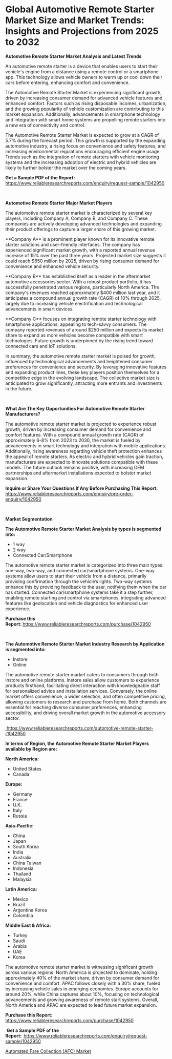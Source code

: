 <p><h1>Global Automotive Remote Starter Market Size and Market Trends: Insights and Projections from 2025 to 2032</h1></p><p><strong>Automotive Remote Starter Market Analysis and Latest Trends</strong></p>
<p><p>An automotive remote starter is a device that enables users to start their vehicle's engine from a distance using a remote control or a smartphone app. This technology allows vehicle owners to warm up or cool down their cars before entering, enhancing comfort and convenience. </p><p>The Automotive Remote Starter Market is experiencing significant growth, driven by increasing consumer demand for advanced vehicle features and enhanced comfort. Factors such as rising disposable incomes, urbanization, and the growing popularity of vehicle customization are contributing to this market expansion. Additionally, advancements in smartphone technology and integration with smart home systems are propelling remote starters into a new era of connectivity and control.</p><p>The Automotive Remote Starter Market is expected to grow at a CAGR of 5.7% during the forecast period. This growth is supported by the expanding automotive industry, a rising focus on convenience and safety features, and increasing environmental regulations encouraging efficient engine usage. Trends such as the integration of remote starters with vehicle monitoring systems and the increasing adoption of electric and hybrid vehicles are likely to further bolster the market over the coming years.</p></p>
<p><strong>Get a Sample PDF of the Report:&nbsp;</strong> <a href="https://www.reliableresearchreports.com/enquiry/request-sample/1042950?utm_campaign=2295&utm_medium=2&utm_source=Github&utm_content=ia&utm_term=22032025&utm_id=automotive-remote-starter">https://www.reliableresearchreports.com/enquiry/request-sample/1042950</a></p>
<p>&nbsp;</p>
<p><strong>Automotive Remote Starter Major Market Players</strong></p>
<p><p>The automotive remote starter market is characterized by several key players, including Company A, Company B, and Company C. These companies are actively developing advanced technologies and expanding their product offerings to capture a larger share of this growing market.</p><p>**Company A** is a prominent player known for its innovative remote starter solutions and user-friendly interfaces. The company has experienced significant market growth, with a reported annual revenue increase of 15% over the past three years. Projected market size suggests it could reach $650 million by 2025, driven by rising consumer demand for convenience and enhanced vehicle security.</p><p>**Company B** has established itself as a leader in the aftermarket automotive accessories sector. With a robust product portfolio, it has successfully penetrated various regions, particularly North America. The company's revenues reached approximately $400 million last year, and it anticipates a compound annual growth rate (CAGR) of 10% through 2025, largely due to increasing vehicle electrification and technological advancements in smart devices.</p><p>**Company C** focuses on integrating remote starter technology with smartphone applications, appealing to tech-savvy consumers. The company reported revenues of around $250 million and expects its market share to expand as more vehicles become compatible with smart technologies. Future growth is underpinned by the rising trend toward connected cars and IoT solutions.</p><p>In summary, the automotive remote starter market is poised for growth, influenced by technological advancements and heightened consumer preferences for convenience and security. By leveraging innovative features and expanding product lines, these key players position themselves for a competitive edge in the evolving landscape. The collective market size is anticipated to grow significantly, attracting more entrants and investments in the future.</p></p>
<p>&nbsp;</p>
<p><strong>What Are The Key Opportunities For Automotive Remote Starter Manufacturers?</strong></p>
<p><p>The automotive remote starter market is projected to experience robust growth, driven by increasing consumer demand for convenience and comfort features. With a compound annual growth rate (CAGR) of approximately 6-8% from 2023 to 2030, the market is fueled by advancements in smart technology and integration with mobile applications. Additionally, rising awareness regarding vehicle theft protection enhances the appeal of remote starters. As electric and hybrid vehicles gain traction, manufacturers are expected to innovate solutions compatible with these models. The future outlook remains positive, with increasing OEM partnerships and aftermarket installations expected to bolster market expansion.</p></p>
<p><strong>Inquire or Share Your Questions If Any Before Purchasing This Report:</strong> <a href="https://www.reliableresearchreports.com/enquiry/pre-order-enquiry/1042950?utm_campaign=2295&utm_medium=2&utm_source=Github&utm_content=ia&utm_term=22032025&utm_id=automotive-remote-starter">https://www.reliableresearchreports.com/enquiry/pre-order-enquiry/1042950</a></p>
<p>&nbsp;</p>
<p><strong>Market Segmentation</strong></p>
<p><strong>The Automotive Remote Starter Market Analysis by types is segmented into:</strong></p>
<p><ul><li>1 way</li><li>2 way</li><li>Connected Car/Smartphone</li></ul></p>
<p><p>The automotive remote starter market is categorized into three main types: one-way, two-way, and connected car/smartphone systems. One-way systems allow users to start their vehicle from a distance, primarily providing confirmation through the vehicle’s lights. Two-way systems enhance this by providing feedback to the user, notifying them when the car has started. Connected car/smartphone systems take it a step further, enabling remote starting and control via smartphones, integrating advanced features like geolocation and vehicle diagnostics for enhanced user experience.</p></p>
<p><strong>Purchase this Report:&nbsp;</strong><a href="https://www.reliableresearchreports.com/purchase/1042950?utm_campaign=2295&utm_medium=2&utm_source=Github&utm_content=ia&utm_term=22032025&utm_id=automotive-remote-starter">https://www.reliableresearchreports.com/purchase/1042950</a></p>
<p>&nbsp;</p>
<p><strong>The Automotive Remote Starter Market Industry Research by Application is segmented into:</strong></p>
<p><ul><li>Instore</li><li>Online</li></ul></p>
<p><p>The automotive remote starter market caters to consumers through both instore and online platforms. Instore sales allow customers to experience products firsthand, facilitating direct interaction with knowledgeable staff for personalized advice and installation services. Conversely, the online market offers convenience, a wider selection, and often competitive pricing, allowing customers to research and purchase from home. Both channels are essential for reaching diverse consumer preferences, enhancing accessibility, and driving overall market growth in the automotive accessory sector.</p></p>
<p><a href="https://www.reliableresearchreports.com/automotive-remote-starter-r1042950?utm_campaign=2295&utm_medium=2&utm_source=Github&utm_content=ia&utm_term=22032025&utm_id=automotive-remote-starter">&nbsp;https://www.reliableresearchreports.com/automotive-remote-starter-r1042950</a></p>
<p><strong>In terms of Region, the Automotive Remote Starter Market Players available by Region are:</strong></p>
<p>
    <p> <strong> North America: </strong>
        <ul>
            <li>United States</li>
            <li>Canada</li>
        </ul>
        </p> 
    <p> <strong> Europe: </strong>
        <ul>
            <li>Germany</li>
            <li>France</li>
            <li>U.K.</li>
            <li>Italy</li>
            <li>Russia</li>
        </ul>
        </p> 
    <p> <strong> Asia-Pacific: </strong>
        <ul>
            <li>China</li>
            <li>Japan</li>
            <li>South Korea</li>
            <li>India</li>
            <li>Australia</li>
            <li>China Taiwan</li>
            <li>Indonesia</li>
            <li>Thailand</li>
            <li>Malaysia</li>
        </ul>
        </p> 
    <p> <strong> Latin America: </strong>
        <ul>
            <li>Mexico</li>
            <li>Brazil</li>
            <li>Argentina Korea</li>
            <li>Colombia</li>
        </ul>
        </p> 
    <p> <strong> Middle East & Africa: </strong>
        <ul>
            <li>Turkey</li>
            <li>Saudi</li>
            <li>Arabia</li>
            <li>UAE</li>
            <li>Korea</li>
        </ul>
    </p>
    </p>
<p><p>The automotive remote starter market is witnessing significant growth across various regions. North America is projected to dominate, holding approximately 40% of the market share, driven by consumer demand for convenience and comfort. APAC follows closely with a 30% share, fueled by increasing vehicle sales in emerging economies. Europe accounts for around 20%, while China captures about 10%, focusing on technological advancements and growing awareness of remote start systems. Overall, North America and APAC are expected to lead future market expansion.</p></p>
<p><strong>Purchase this Report: </strong><a href="https://www.reliableresearchreports.com/purchase/1042950?utm_campaign=2295&utm_medium=2&utm_source=Github&utm_content=ia&utm_term=22032025&utm_id=automotive-remote-starter">https://www.reliableresearchreports.com/purchase/1042950</a></p>
<p>&nbsp;<strong>Get a Sample PDF of the Report:&nbsp;&nbsp;</strong><a href="https://www.reliableresearchreports.com/enquiry/request-sample/1042950?utm_campaign=2295&utm_medium=2&utm_source=Github&utm_content=ia&utm_term=22032025&utm_id=automotive-remote-starter">https://www.reliableresearchreports.com/enquiry/request-sample/1042950</a></p>
<p><strong></strong></p>
<p><p><a href="https://github.com/AlisaRowe24/Market-Research-Report-List-2/blob/main/automated-fare-collection-afc-market.md?utm_campaign=2295&utm_medium=2&utm_source=Github&utm_content=ia&utm_term=22032025&utm_id=automotive-remote-starter">Automated Fare Collection (AFC) Market</a></p></p>